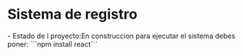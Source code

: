 <h1>Sistema de registro</h1>
- Estado de l proyecto:En construccion
para ejecutar el sistema debes poner:
```npm install react```
